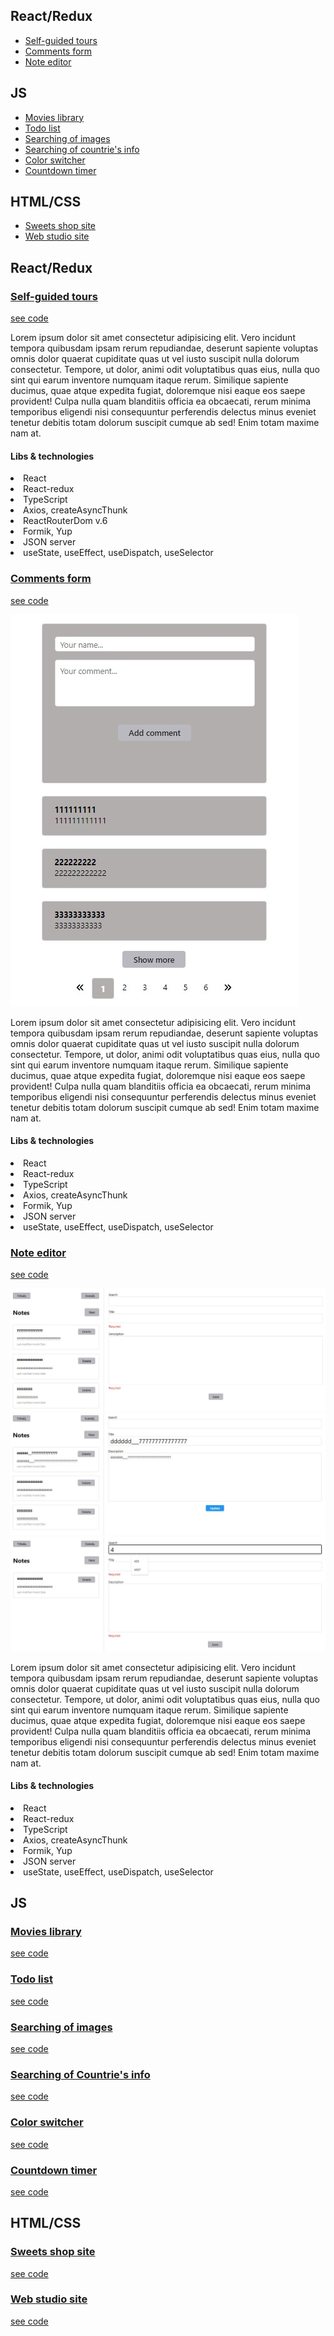 <h2>React/Redux</h2>
<ul>
    <li><a href="https://www.youtube.com/watch?v=ZJ8lNTee7z8">Self-guided tours</a></li>
    <li><a href="https://www.youtube.com/watch?v=-DaRnFj7qEA">Comments form</a></li>
    <li><a href="https://www.youtube.com/watch?v=xtuxj5Lr7D8">Note editor</a></li>
</ul>

<h2>JS</h2>
<ul>
    <li><a href="https://lena-stukalo.github.io/command-project-js/">Movies library</a></li>
    <li><a href="https://youtu.be/pXSwUeMzJFY">Todo list</a></li>
    <li><a href="https://novichenkoyura.github.io/goit-js-hw-11/">Searching of images</a></li>
    <li><a href="https://novichenkoyura.github.io/goit-js-hw-10/">Searching of countrie's info</a></li>
    <li><a href="https://novichenkoyura.github.io/goit-js-hw-09/01-color-switcher.html">Color switcher</a></li>
    <li><a href="https://novichenkoyura.github.io/goit-js-hw-09/02-timer.html">Countdown timer</a></li>
  
    
</ul>

<h2>HTML/CSS</h2>
<ul>
    <li><a href="https://lebraise.github.io/project-1-homemade-icescream/">Sweets shop site</a></li>
    <li><a href="https://novichenkoyura.github.io/goit-markup-hw-08/">Web studio site</a></li>    
</ul>








<h2>React/Redux</h2>

<h3><a href="https://www.youtube.com/watch?v=ZJ8lNTee7z8">Self-guided tours</a></h3>
<p><a href="https://github.com/NovichenkoYura/self-guided-tours/tree/dev/my-apps">see code</a></p>

<p>Lorem ipsum dolor sit amet consectetur adipisicing elit. Vero incidunt tempora quibusdam ipsam rerum repudiandae, deserunt sapiente voluptas omnis dolor quaerat cupiditate quas ut vel iusto suscipit nulla dolorum consectetur.
Tempore, ut dolor, animi odit voluptatibus quas eius, nulla quo sint qui earum inventore numquam itaque rerum. Similique sapiente ducimus, quae atque expedita fugiat, doloremque nisi eaque eos saepe provident!
Culpa nulla quam blanditiis officia ea obcaecati, rerum minima temporibus eligendi nisi consequuntur perferendis delectus minus eveniet tenetur debitis totam dolorum suscipit cumque ab sed! Enim totam maxime nam at.
</p>

<h4>Libs & technologies</h4>
<ul></ul>
<li>React</li>
<li>React-redux</li>
<li>TypeScript</li>
<li>Axios, createAsyncThunk</li>
<li>ReactRouterDom v.6</li>
<li>Formik, Yup</li>
<li>JSON server</li>
<li>useState, useEffect, useDispatch, useSelector</li>


<h3><a href="https://www.youtube.com/watch?v=-DaRnFj7qEA">Comments form</a></h3>
<p><a href="https://github.com/NovichenkoYura/comments-form/tree/dev">see code</a></p>
<img src="https://github.com/NovichenkoYura/MyPortfolio/blob/main/Imgs/Comments_1.jpg">

<p>Lorem ipsum dolor sit amet consectetur adipisicing elit. Vero incidunt tempora quibusdam ipsam rerum repudiandae, deserunt sapiente voluptas omnis dolor quaerat cupiditate quas ut vel iusto suscipit nulla dolorum consectetur.
Tempore, ut dolor, animi odit voluptatibus quas eius, nulla quo sint qui earum inventore numquam itaque rerum. Similique sapiente ducimus, quae atque expedita fugiat, doloremque nisi eaque eos saepe provident!
Culpa nulla quam blanditiis officia ea obcaecati, rerum minima temporibus eligendi nisi consequuntur perferendis delectus minus eveniet tenetur debitis totam dolorum suscipit cumque ab sed! Enim totam maxime nam at.
</p>

<h4>Libs & technologies</h4>
<ul></ul>
<li>React</li>
<li>React-redux</li>
<li>TypeScript</li>
<li>Axios, createAsyncThunk</li>
<li>Formik, Yup</li>
<li>JSON server</li>
<li>useState, useEffect, useDispatch, useSelector</li>


<h3><a href="https://www.youtube.com/watch?v=xtuxj5Lr7D8">Note editor</a></h3>
<p><a href="https://github.com/NovichenkoYura/noteeditor-redux-/tree/dev">see code</a></p>
<img src="https://github.com/NovichenkoYura/MyPortfolio/blob/main/Imgs/Noteeditor_1.jpg">
<img src="https://github.com/NovichenkoYura/MyPortfolio/blob/main/Imgs/Noteeditor_2.jpg">
<img src="https://github.com/NovichenkoYura/MyPortfolio/blob/main/Imgs/Noteeditor_3.jpg">




<p>Lorem ipsum dolor sit amet consectetur adipisicing elit. Vero incidunt tempora quibusdam ipsam rerum repudiandae, deserunt sapiente voluptas omnis dolor quaerat cupiditate quas ut vel iusto suscipit nulla dolorum consectetur.
Tempore, ut dolor, animi odit voluptatibus quas eius, nulla quo sint qui earum inventore numquam itaque rerum. Similique sapiente ducimus, quae atque expedita fugiat, doloremque nisi eaque eos saepe provident!
Culpa nulla quam blanditiis officia ea obcaecati, rerum minima temporibus eligendi nisi consequuntur perferendis delectus minus eveniet tenetur debitis totam dolorum suscipit cumque ab sed! Enim totam maxime nam at.
</p>

<h4>Libs & technologies</h4>
<ul></ul>
<li>React</li>
<li>React-redux</li>
<li>TypeScript</li>
<li>Axios, createAsyncThunk</li>
<li>Formik, Yup</li>
<li>JSON server</li>
<li>useState, useEffect, useDispatch, useSelector</li>


<h2>JS</h2>

<h3><a href="https://lena-stukalo.github.io/command-project-js/">Movies library</a></h3>
<p><a href="https://github.com/Lena-Stukalo/command-project-js">see code</a></p>

<h3><a href="https://youtu.be/pXSwUeMzJFY">Todo list</a></h3>
<p><a href="https://github.com/NovichenkoYura/todoReact/tree/main/todoreact">see code</a></p>

<h3><a href="https://novichenkoyura.github.io/goit-js-hw-11/">Searching of images</a></h3>
<p><a href="https://github.com/NovichenkoYura/goit-js-hw-11">see code</a></p>

<h3><a href="https://novichenkoyura.github.io/goit-js-hw-10/">Searching of Countrie's info</a></h3>
<p><a href="https://github.com/NovichenkoYura/goit-js-hw-10">see code</a></p>

<h3><a href="https://novichenkoyura.github.io/goit-js-hw-09/01-color-switcher.html">Color switcher</a></h3>
<p><a href="https://github.com/NovichenkoYura/goit-js-hw-09/tree/main/src">see code</a></p>

<h3><a href="https://novichenkoyura.github.io/goit-js-hw-09/02-timer.html">Countdown timer</a></h3>
<p><a href="https://github.com/NovichenkoYura/goit-js-hw-09/tree/main/src">see code</a></p>


<h2>HTML/CSS</h2>

<h3><a href="https://lebraise.github.io/project-1-homemade-icescream/">Sweets shop site</a></h3>
<p><a href="https://github.com/Lebraise/project-1-homemade-icescream">see code</a></p>

<h3><a href="https://novichenkoyura.github.io/goit-markup-hw-08/">Web studio site</a></h3>
<p><a href="https://github.com/NovichenkoYura/goit-markup-hw-08">see code</a></p>



